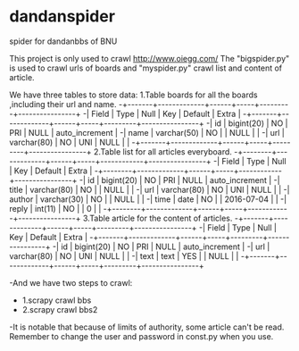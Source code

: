 # dandanspider
spider for dandanbbs of BNU

  This project is only used to crawl http://www.oiegg.com/
  The "bigspider.py" is used to crawl urls of boards and "myspider.py" crawl list and content of article.
  
  We have three tables to store data:
  1.Table boards for all the boards ,including their url and name.
 -+-------+-------------+------+-----+---------+----------------+
 -| Field | Type        | Null | Key | Default | Extra          |
 -+-------+-------------+------+-----+---------+----------------+
 -| id    | bigint(20)  | NO   | PRI | NULL    | auto_increment |
 -| name  | varchar(50) | NO   |     | NULL    |                |
 -| url   | varchar(80) | NO   | UNI | NULL    |                |
 -+-------+-------------+------+-----+---------+----------------+
  2.Table list for all articles everyboard.
 -+--------+-------------+------+-----+------------+----------------+
 -| Field  | Type        | Null | Key | Default    | Extra          |
 -+--------+-------------+------+-----+------------+----------------+
 -| id     | bigint(20)  | NO   | PRI | NULL       | auto_increment |
 -| title  | varchar(80) | NO   |     | NULL       |                |
 -| url    | varchar(80) | NO   | UNI | NULL       |                |
 -| author | varchar(30) | NO   |     | NULL       |                |
 -| time   | date        | NO   |     | 2016-07-04 |                |
 -| reply  | int(11)     | NO   |     | 0          |                |
 -+--------+-------------+------+-----+------------+----------------+
  3.Table article for the content of articles.
 -+-------+-------------+------+-----+---------+----------------+
 -| Field | Type        | Null | Key | Default | Extra          |
 -+-------+-------------+------+-----+---------+----------------+
 -| id    | bigint(20)  | NO   | PRI | NULL    | auto_increment |
 -| url   | varchar(80) | NO   | UNI | NULL    |                |
 -| text  | text        | YES  |     | NULL    |                |
 -+-------+-------------+------+-----+---------+----------------+
 
 -And we have two steps to crawl:
 -	1.scrapy crawl bbs
 -	2.scrapy crawl bbs2
 
 -It is notable that because of limits of authority, some article can't be read. Remember to change the user and password in const.py 
 when you use.
